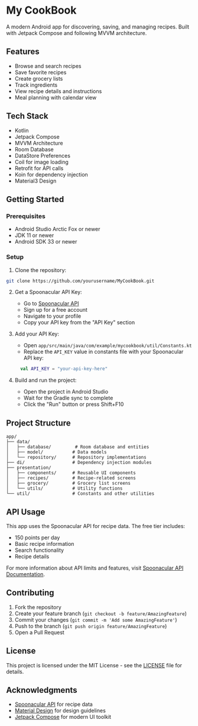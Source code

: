 # My CookBook

A modern Android app for discovering, saving, and managing recipes. Built with Jetpack Compose and following MVVM architecture.

## Features

- Browse and search recipes
- Save favorite recipes
- Create grocery lists
- Track ingredients
- View recipe details and instructions
- Meal planning with calendar view

## Tech Stack

- Kotlin
- Jetpack Compose
- MVVM Architecture
- Room Database
- DataStore Preferences
- Coil for image loading
- Retrofit for API calls
- Koin for dependency injection
- Material3 Design

## Getting Started

### Prerequisites

- Android Studio Arctic Fox or newer
- JDK 11 or newer
- Android SDK 33 or newer

### Setup

1. Clone the repository:
```bash
git clone https://github.com/yourusername/MyCookBook.git
```

2. Get a Spoonacular API Key:
   - Go to [Spoonacular API](https://spoonacular.com/food-api)
   - Sign up for a free account
   - Navigate to your profile
   - Copy your API key from the "API Key" section

3. Add your API Key:
   - Open `app/src/main/java/com/example/mycookbook/util/Constants.kt`
   - Replace the `API_KEY` value in constants file with your Spoonacular API key:
   ```kotlin
     val API_KEY = "your-api-key-here"
   ```

4. Build and run the project:
   - Open the project in Android Studio
   - Wait for the Gradle sync to complete
   - Click the "Run" button or press Shift+F10

## Project Structure

```
app/
├── data/
│   ├── database/         # Room database and entities
│   ├── model/           # Data models
│   └── repository/      # Repository implementations
├── di/                  # Dependency injection modules
├── presentation/
│   ├── components/      # Reusable UI components
│   ├── recipes/         # Recipe-related screens
│   ├── grocery/         # Grocery list screens
│   └── utils/           # Utility functions
└── util/                # Constants and other utilities
```

## API Usage

This app uses the Spoonacular API for recipe data. The free tier includes:
- 150 points per day
- Basic recipe information
- Search functionality
- Recipe details

For more information about API limits and features, visit [Spoonacular API Documentation](https://spoonacular.com/food-api/docs).

## Contributing

1. Fork the repository
2. Create your feature branch (`git checkout -b feature/AmazingFeature`)
3. Commit your changes (`git commit -m 'Add some AmazingFeature'`)
4. Push to the branch (`git push origin feature/AmazingFeature`)
5. Open a Pull Request

## License

This project is licensed under the MIT License - see the [LICENSE](LICENSE) file for details.

## Acknowledgments

- [Spoonacular API](https://spoonacular.com/food-api) for recipe data
- [Material Design](https://material.io/) for design guidelines
- [Jetpack Compose](https://developer.android.com/jetpack/compose) for modern UI toolkit 